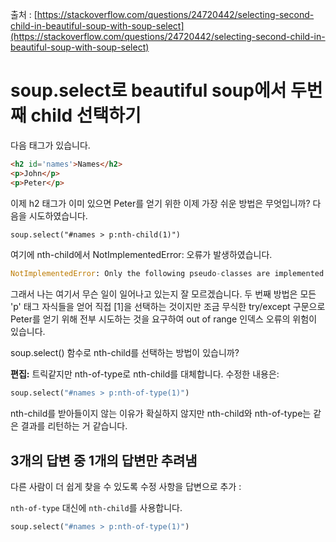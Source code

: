 출처 : [https://stackoverflow.com/questions/24720442/selecting-second-child-in-beautiful-soup-with-soup-select](https://stackoverflow.com/questions/24720442/selecting-second-child-in-beautiful-soup-with-soup-select)

# soup.select로 beautiful soup에서 두번째 child 선택하기

다음 태그가 있습니다.

```HTML
<h2 id='names'>Names</h2>
<p>John</p>
<p>Peter</p>
```

이제 h2 태그가 이미 있으면 Peter를 얻기 위한 이제 가장 쉬운 방법은 무엇입니까? 다음을 시도하였습니다.

```HTML
soup.select("#names > p:nth-child(1)")
```

여기에 nth-child에서 NotImplementedError: 오류가 발생하였습니다.

```python
NotImplementedError: Only the following pseudo-classes are implemented: nth-of-type.
```

그래서 나는 여기서 무슨 일이 일어나고 있는지 잘 모르겠습니다. 두 번째 방법은 모든 'p' 태그 자식들을 얻어 직접 \[1\]을 선택하는 것이지만 조금 무식한 try/except 구문으로 Peter를 얻기 위해 전부 시도하는 것을 요구하여 out of range 인덱스 오류의 위험이 있습니다.

soup.select() 함수로 nth-child를 선택하는 방법이 있습니까?

**편집:** 트릭같지만 nth-of-type로 nth-child를 대체합니다. 수정한 내용은:

```python
soup.select("#names > p:nth-of-type(1)")
```

nth-child를 받아들이지 않는 이유가 확실하지 않지만 nth-child와 nth-of-type는 같은 결과를 리턴하는 거 같습니다.

## 3개의 답변 중 1개의 답변만 추려냄

다른 사람이 더 쉽게 찾을 수 있도록 수정 사항을 답변으로 추가 :

`nth-of-type` 대신에 `nth-child`를 사용합니다.

```python
soup.select("#names > p:nth-of-type(1)")
```

